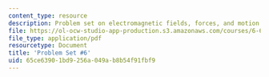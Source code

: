 ```yaml
---
content_type: resource
description: Problem set on electromagnetic fields, forces, and motion.
file: https://ol-ocw-studio-app-production.s3.amazonaws.com/courses/6-641-electromagnetic-fields-forces-and-motion-spring-2009/65ce63901bd9256a049ab8b54f91fbf9_MIT6_641s09_pset06.pdf
file_type: application/pdf
resourcetype: Document
title: 'Problem Set #6'
uid: 65ce6390-1bd9-256a-049a-b8b54f91fbf9
---
```

